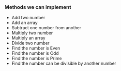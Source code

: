 ### Methods we can implement

- Add two number
- Add an array
- Subtract one number from another
- Multiply two number
- Multiply an array
- Divide two number
- Find the number is Even
- Find the number is Odd
- Find the number is Prime
- Find the number can be divisible by another number
